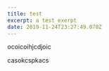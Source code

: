 ```yaml
---
title: test
excerpt: a test exerpt
date: 2019-11-24T23:27:49.078Z
---
```

ocoicoihjcdjoic

casokcspkacs
